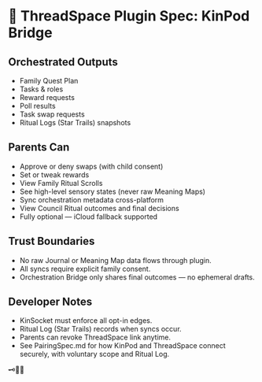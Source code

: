 # 🧩 ThreadSpace Plugin Spec: KinPod Bridge

## Orchestrated Outputs
- Family Quest Plan
- Tasks & roles
- Reward requests
- Poll results
- Task swap requests
- Ritual Logs (Star Trails) snapshots

## Parents Can
- Approve or deny swaps (with child consent)
- Set or tweak rewards
- View Family Ritual Scrolls
- See high-level sensory states (never raw Meaning Maps)
- Sync orchestration metadata cross-platform
- View Council Ritual outcomes and final decisions
- Fully optional — iCloud fallback supported

## Trust Boundaries
- No raw Journal or Meaning Map data flows through plugin.
- All syncs require explicit family consent.
- Orchestration Bridge only shares final outcomes — no ephemeral drafts.

## Developer Notes
- KinSocket must enforce all opt-in edges.
- Ritual Log (Star Trails) records when syncs occur.
- Parents can revoke ThreadSpace link anytime.
- See PairingSpec.md for how KinPod and ThreadSpace connect securely, with voluntary scope and Ritual Log.

🗝️🌙✨

